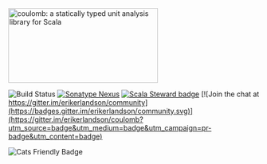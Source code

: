 <img src="https://raw.githubusercontent.com/erikerlandson/coulomb/scala3/docs/assets/coulomb-splash-800x400.png" alt="coulomb: a statically typed unit analysis library for Scala" width="300" height="150">

 ![Build Status](https://github.com/erikerlandson/coulomb/workflows/build/badge.svg?branch=scala3)
 [![Sonatype Nexus](https://img.shields.io/nexus/r/https/oss.sonatype.org/com.manyangled/coulomb_3.svg)](https://oss.sonatype.org/content/repositories/releases/com/manyangled/coulomb_3/)
 [![Scala Steward badge](https://img.shields.io/badge/Scala_Steward-helping-brightgreen.svg?style=flat&logo=data:image/png;base64,iVBORw0KGgoAAAANSUhEUgAAAA4AAAAQCAMAAAARSr4IAAAAVFBMVEUAAACHjojlOy5NWlrKzcYRKjGFjIbp293YycuLa3pYY2LSqql4f3pCUFTgSjNodYRmcXUsPD/NTTbjRS+2jomhgnzNc223cGvZS0HaSD0XLjbaSjElhIr+AAAAAXRSTlMAQObYZgAAAHlJREFUCNdNyosOwyAIhWHAQS1Vt7a77/3fcxxdmv0xwmckutAR1nkm4ggbyEcg/wWmlGLDAA3oL50xi6fk5ffZ3E2E3QfZDCcCN2YtbEWZt+Drc6u6rlqv7Uk0LdKqqr5rk2UCRXOk0vmQKGfc94nOJyQjouF9H/wCc9gECEYfONoAAAAASUVORK5CYII=)](https://scala-steward.org)
 [![Join the chat at https://gitter.im/erikerlandson/community](https://badges.gitter.im/erikerlandson/community.svg)](https://gitter.im/erikerlandson/coulomb?utm_source=badge&utm_medium=badge&utm_campaign=pr-badge&utm_content=badge)

 ![Cats Friendly Badge](https://typelevel.org/cats/img/cats-badge-tiny.png)


